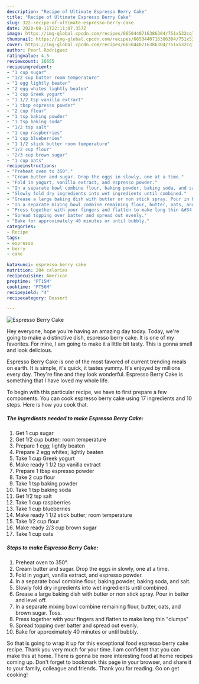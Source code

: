 ```yaml
---
description: "Recipe of Ultimate Espresso Berry Cake"
title: "Recipe of Ultimate Espresso Berry Cake"
slug: 322-recipe-of-ultimate-espresso-berry-cake
date: 2020-08-11T22:11:07.357Z
image: https://img-global.cpcdn.com/recipes/6650440716386304/751x532cq70/espresso-berry-cake-recipe-main-photo.jpg
thumbnail: https://img-global.cpcdn.com/recipes/6650440716386304/751x532cq70/espresso-berry-cake-recipe-main-photo.jpg
cover: https://img-global.cpcdn.com/recipes/6650440716386304/751x532cq70/espresso-berry-cake-recipe-main-photo.jpg
author: Pearl Rodriguez
ratingvalue: 4.5
reviewcount: 16655
recipeingredient:
- "1 cup sugar"
- "1/2 cup butter room temperature"
- "1 egg lightly beaten"
- "2 egg whites lightly beaten"
- "1 cup Greek yogurt"
- "1 1/2 tsp vanilla extract"
- "1 tbsp espresso powder"
- "2 cup flour"
- "1 tsp baking powder"
- "1 tsp baking soda"
- "1/2 tsp salt"
- "1 cup raspberries"
- "1 cup blueberries"
- "1 1/2 stick butter room temperature"
- "1/2 cup flour"
- "2/3 cup brown sugar"
- "1 cup oats"
recipeinstructions:
- "Preheat oven to 350°."
- "Cream butter and sugar. Drop the eggs in slowly, one at a time."
- "Fold in yogurt, vanilla extract, and espresso powder."
- "In a separate bowl combine flour, baking powder, baking soda, and salt."
- "Slowly fold dry ingredients into wet ingredients until combined."
- "Grease a large baking dish with butter or non stick spray. Pour in batter and level off."
- "In a separate mixing bowl combine remaining flour, butter, oats, and brown sugar. Toss."
- "Press together with your fingers and flatten to make long thin &#34;clumps&#34;"
- "Spread topping over batter and spread out evenly."
- "Bake for approximately 40 minutes or until bubbly."
categories:
- Recipe
tags:
- espresso
- berry
- cake

katakunci: espresso berry cake 
nutrition: 204 calories
recipecuisine: American
preptime: "PT15M"
cooktime: "PT56M"
recipeyield: "4"
recipecategory: Dessert

---
```



![Espresso Berry Cake](https://img-global.cpcdn.com/recipes/6650440716386304/751x532cq70/espresso-berry-cake-recipe-main-photo.jpg)

Hey everyone, hope you're having an amazing day today. Today, we're going to make a distinctive dish, espresso berry cake. It is one of my favorites. For mine, I am going to make it a little bit tasty. This is gonna smell and look delicious.

Espresso Berry Cake is one of the most favored of current trending meals on earth. It is simple, it's quick, it tastes yummy. It's enjoyed by millions every day. They're fine and they look wonderful. Espresso Berry Cake is something that I have loved my whole life.




To begin with this particular recipe, we have to first prepare a few components. You can cook espresso berry cake using 17 ingredients and 10 steps. Here is how you cook that.

<!--inarticleads1-->

##### The ingredients needed to make Espresso Berry Cake:

1. Get 1 cup sugar
1. Get 1/2 cup butter; room temperature
1. Prepare 1 egg; lightly beaten
1. Prepare 2 egg whites; lightly beaten
1. Take 1 cup Greek yogurt
1. Make ready 1 1/2 tsp vanilla extract
1. Prepare 1 tbsp espresso powder
1. Take 2 cup flour
1. Take 1 tsp baking powder
1. Take 1 tsp baking soda
1. Get 1/2 tsp salt
1. Take 1 cup raspberries
1. Take 1 cup blueberries
1. Make ready 1 1/2 stick butter; room temperature
1. Take 1/2 cup flour
1. Make ready 2/3 cup brown sugar
1. Take 1 cup oats




<!--inarticleads2-->

##### Steps to make Espresso Berry Cake:

1. Preheat oven to 350°.
1. Cream butter and sugar. Drop the eggs in slowly, one at a time.
1. Fold in yogurt, vanilla extract, and espresso powder.
1. In a separate bowl combine flour, baking powder, baking soda, and salt.
1. Slowly fold dry ingredients into wet ingredients until combined.
1. Grease a large baking dish with butter or non stick spray. Pour in batter and level off.
1. In a separate mixing bowl combine remaining flour, butter, oats, and brown sugar. Toss.
1. Press together with your fingers and flatten to make long thin &#34;clumps&#34;
1. Spread topping over batter and spread out evenly.
1. Bake for approximately 40 minutes or until bubbly.




So that is going to wrap it up for this exceptional food espresso berry cake recipe. Thank you very much for your time. I am confident that you can make this at home. There is gonna be more interesting food at home recipes coming up. Don't forget to bookmark this page in your browser, and share it to your family, colleague and friends. Thank you for reading. Go on get cooking!
